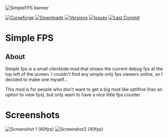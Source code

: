 ![SimpleFPS banner](https://lookonthebrightsi.de/mc-mods/simple-fps/images/simple_fps_banner.png)

[![Curseforge](http://cf.way2muchnoise.eu/title/simple-fps.svg?badge_style=for_the_badge)](https://www.curseforge.com/minecraft/mc-mods/simple-fps)
[![Downloads](http://cf.way2muchnoise.eu/simple-fps.svg?badge_style=for_the_badge)](https://www.curseforge.com/minecraft/mc-mods/simple-fps/download)
[![Versions](http://cf.way2muchnoise.eu/versions/simple-fps.svg?badge_style=for_the_badge)](https://www.curseforge.com/minecraft/mc-mods/simple-fps)
[![Issues](https://img.shields.io/github/issues/Krxwallo/SimpleFPS?logo=github&style=for-the-badge)](https://www.github.com/Krxwallo/SimpleFPS/issues)
[![Last Commit](https://img.shields.io/github/last-commit/Krxwallo/SimpleFPS?logo=github&style=for-the-badge)](https://www.github.com/Krxwallo/SimpleFPS)

# Simple FPS

## About

Simple fps is a small clientside mod that shows the current debug fps at the top left of the screen. I couldn't find any simple only fps viewers online, so I decided to make one myself...

This mod is for people who don't want to get a big mod like optifine (has an option to view fps), but only want to have a nice little fps counter.

# Screenshots
![Screenshot 1 (60fps)](https://lookonthebrightsi.de/mc-mods/simple-fps/images/screenshots/screenshot_60fps.png)
![Screenshot2 (40fps)](https://lookonthebrightsi.de/mc-mods/simple-fps/images/screenshots/screenshot_40fps.png)
